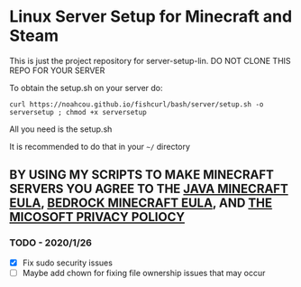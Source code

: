 # Linux Server Setup for Minecraft and Steam

This is just the project repository for server-setup-lin. DO NOT CLONE THIS REPO FOR YOUR SERVER

To obtain the setup.sh on your server do:

`curl https://noahcou.github.io/fishcurl/bash/server/setup.sh -o serversetup ; chmod +x serversetup`

All you need is the setup.sh

It is recommended to do that in your `~/` directory

## BY USING MY SCRIPTS TO MAKE MINECRAFT SERVERS YOU AGREE TO THE [JAVA MINECRAFT EULA](https://account.mojang.com/documents/minecraft_eula), [BEDROCK MINECRAFT EULA](https://account.mojang.com/terms), AND [THE MICOSOFT PRIVACY POLIOCY](https://privacy.microsoft.com/en-US/privacystatement)

### TODO - 2020/1/26

- [x] Fix sudo security issues
- [ ] Maybe add chown for fixing file ownership issues that may occur
